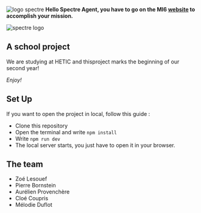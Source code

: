 ![logo spectre](https://cdn.discordapp.com/attachments/507123772910731267/631770088038596608/2880px-Logo_spectre_int.svg.png)
__Hello Spectre Agent, you have to go on the MI6 [website](https://mi6interface.netlify.com/) to accomplish your mission.__







![spectre logo](https://cdn.discordapp.com/attachments/507123772910731267/631773184886046731/image_19.png)


## A school project

We are studying at HETIC and thisproject marks the beginning of our second year! 

_Enjoy!_


## Set Up

If you want to open the project in local, follow this guide : 


* Clone this repository
* Open the terminal and write `npm install`
* Write `npm run dev`
* The local server starts, you just have to open it in your browser.



## The team
* Zoé Lesouef
* Pierre Bornstein
* Aurélien Provenchère 
* Cloé Coupris
* Mélodie Duflot
